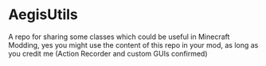 AegisUtils
=====================

A repo for sharing some classes which could be useful in Minecraft Modding, yes you might use the content of this repo in your mod, as long as you credit me (Action Recorder and custom GUIs confirmed)
